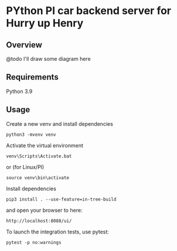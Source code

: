# PYthon PI car backend server for Hurry up Henry

## Overview
@todo I'll draw some diagram here

## Requirements
Python 3.9

## Usage
Create a new venv and install dependencies

```
python3 -mvenv venv
```

Activate the virtual environment

```
venv\Scripts\Activate.bat
```
or (for Linux/PI)
```
source venv\bin\activate
```

Install dependencies
```
pip3 install . --use-feature=in-tree-build
```

and open your browser to here:

```
http://localhost:8088/ui/
```

To launch the integration tests, use pytest:
```
pytest -p no:warnings
```
